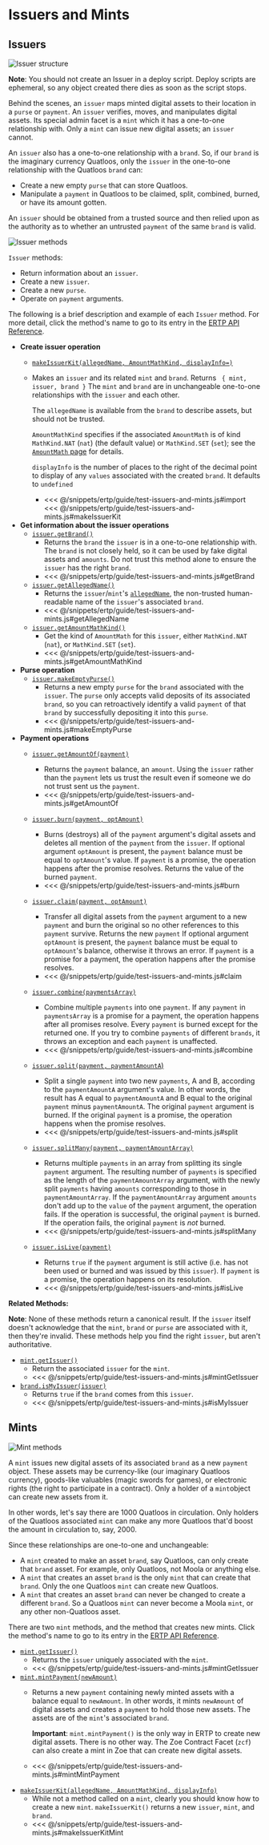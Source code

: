 # Issuers and  Mints

## Issuers
![Issuer structure](./assets/issuers-and-assets.svg)

**Note**: You should not create an Issuer in a deploy script. Deploy scripts are ephemeral, so any object 
created there dies as soon as the script stops.

Behind the scenes, an `issuer` maps minted digital assets to their location in a `purse`
or `payment`. An `issuer` verifies, moves, and manipulates digital assets. 
Its special admin facet is a `mint` which it has a one-to-one
relationship with. Only a `mint` can issue new digital assets; an `issuer` cannot.

An `issuer` also has a one-to-one relationship with a `brand`. So, if
our `brand` is the imaginary currency Quatloos, only
the `issuer` in the one-to-one relationship with the Quatloos `brand`
can:
- Create a new empty `purse` that can store Quatloos.
- Manipulate a `payment` in Quatloos to be claimed, split, combined,
burned, or have its amount gotten.

An `issuer` should be obtained from a trusted source and
then relied upon as the authority as to whether an untrusted `payment`
of the same `brand` is valid.
 
![Issuer methods](./assets/issuer1.svg)

`Issuer` methods:
- Return information about an `issuer`.
- Create a new `issuer`.
- Create a new `purse`. 
- Operate on `payment` arguments.

The following is
a brief description and example of each `Issuer` method. For
more detail, click the method's name to go to its entry in the [ERTP
API Reference](/ertp/api/#ertp-api).

- **Create issuer operation**
  - [`makeIssuerKit(allegedName, AmountMathKind, displayInfo=)`](/ertp/api/issuer.md#makeissuerkit-allegedname-amountmathkind-displayinfo)
  - Makes an `issuer` and its related `mint` and `brand`.
    Returns ` { mint, issuer, brand }` The `mint` and
    `brand` are in unchangeable one-to-one relationships with the `issuer`
    and each other. 
    
    The `allegedName` is available from the `brand` to describe assets, but should not
    be trusted. 
    
    `AmountMathKind` specifies if the associated `AmountMath` is of kind `MathKind.NAT` (`nat`) 
    (the default value) or `MathKind.SET` (`set`);
    see the [`AmountMath` page](./amount-math.md) for details. 
    
    `displayInfo` is the number of places to the right of the decimal point to display of any
    `values` associated with the created `brand`. It defaults to `undefined`
    
    - <<< @/snippets/ertp/guide/test-issuers-and-mints.js#import
      <<< @/snippets/ertp/guide/test-issuers-and-mints.js#makeIssuerKit
- **Get information about the issuer operations**
  - [`issuer.getBrand()`](/ertp/api/issuer.md#issuer-getbrand)
    - Returns the `brand` the `issuer` is in a one-to-one relationship with. The `brand` is not closely
      held, so it can be used by fake digital assets and `amounts`. Do
      not trust this method alone to ensure the `issuer` has the right `brand`.
    - <<< @/snippets/ertp/guide/test-issuers-and-mints.js#getBrand
  - [`issuer.getAllegedName()`](/ertp/api/issuer.md#issuer-getallegedname)
    - Returns the `issuer`/`mint`'s
      [`allegedName`](/glossary/#allegedname),
	the non-trusted human-readable name of the `issuer`'s associated `brand`.
    - <<< @/snippets/ertp/guide/test-issuers-and-mints.js#getAllegedName
  - [`issuer.getAmountMathKind()`](/ertp/api/issuer.md#issuer-getamountmathkind)
    - Get the kind of `AmountMath` for this `issuer`, either `MathKind.NAT` (`nat`),
      or `MathKind.SET` (`set`).
    - <<< @/snippets/ertp/guide/test-issuers-and-mints.js#getAmountMathKind
- **Purse operation**
  - [`issuer.makeEmptyPurse()`](/ertp/api/issuer.md#issuer-makeemptypurse)
    - Returns a new empty `purse` for the `brand` associated with the `issuer`. The `purse` only accepts valid 
      deposits of its associated `brand`, so you can retroactively identify a valid `payment` of that `brand`
      by successfully depositing it into this `purse`.
    - <<< @/snippets/ertp/guide/test-issuers-and-mints.js#makeEmptyPurse
- **Payment operations**
  - [`issuer.getAmountOf(payment)`](/ertp/api/issuer.md#issuer-getamountof-payment)
    -  Returns the `payment` balance, an `amount`. Using the `issuer` rather than the `payment` lets us trust
      the result even if someone we do not trust sent us the `payment`.
    - <<< @/snippets/ertp/guide/test-issuers-and-mints.js#getAmountOf
  - [`issuer.burn(payment, optAmount)`](/ertp/api/issuer.md#issuer-burn-payment-optamount)
    - Burns (destroys) all of the `payment` argument's digital assets and deletes all mention of the `payment` from the `issuer`.
       If optional argument `optAmount` is present, the `payment`
       balance must be equal to `optAmount`'s value.  If `payment` is a promise, the operation 
       happens after the promise resolves. Returns the value of the burned `payment`.
    - <<< @/snippets/ertp/guide/test-issuers-and-mints.js#burn
  - [`issuer.claim(payment, optAmount)`](/ertp/api/issuer.md#issuer-claim-payment-optamount)
    - Transfer all digital assets from the `payment` argument to a new `payment` and
      burn the original so no other references to this `payment` survive. Returns the new `payment`
      If optional argument `optAmount` is present, the `payment` balance
      must be equal to `optAmount`'s balance, otherwise it throws an error. If `payment`
      is a promise for a payment, the operation happens after the promise resolves.
    - <<< @/snippets/ertp/guide/test-issuers-and-mints.js#claim
  - [`issuer.combine(paymentsArray)`](/ertp/api/issuer.md#issuer-combine-paymentsarray-opttotalamount)
    - Combine multiple `payments` into one `payment`. If any `payment`
      in `paymentsArray` is a promise for a payment, the operation happens after all
      promises resolve. Every `payment` is burned except for the
      returned one. If you try to combine `payments` of different `brands`,
      it throws an exception and each `payment` is unaffected.
    - <<< @/snippets/ertp/guide/test-issuers-and-mints.js#combine

  - [`issuer.split(payment, paymentAmountA`)](/ertp/api/issuer.md#issuer-split-payment-paymentamounta)
    - Split a single `payment` into two new `payments`, A and B, according
      to the `paymentAmountA` argument's value. In other words, the result
      has A equal to `paymentAmountA` and B equal to the original `payment`
      minus `paymentAmountA`. 
      The original `payment` argument is burned. If the original
      `payment` is a promise, the operation happens when the promise
      resolves. 
    - <<< @/snippets/ertp/guide/test-issuers-and-mints.js#split
   - [`issuer.splitMany(payment, paymentAmountArray)`](/ertp/api/issuer.md#issuer-splitmany-payment-amountarray)
     - Returns multiple `payments` in an array from splitting its single
       `payment` argument. The resulting number of `payments` is
       specified as the length of the `paymentAmountArray` argument,
       with the newly split `payments` having `amounts` corresponding
       to those in `paymentAmountArray`. If the `paymentAmountArray`
       argument `amounts` don't add up to the `value` of the `payment`
       argument, the operation fails. If the operation is successful,
       the original `payment` is burned. If the operation fails, the
       original `payment` is *not* burned.
     - <<< @/snippets/ertp/guide/test-issuers-and-mints.js#splitMany
  - [`issuer.isLive(payment)`](/ertp/api/issuer.md#issuer-islive-payment)
    - Returns `true` if the `payment` argument is still active
      (i.e. has not been used or burned and was issued by this `issuer`). If `payment` is a promise,
      the operation happens on its resolution.
    - <<< @/snippets/ertp/guide/test-issuers-and-mints.js#isLive


**Related Methods:**

**Note**: None of these methods return a canonical result. If the `issuer` itself doesn't acknowledge that
the `mint`, `brand` or `purse` are associated with it, then they're invalid. These methods help you find 
the right `issuer`, but aren't authoritative.

- [`mint.getIssuer()`](/ertp/api/mint.md#mint-getissuer) 
  - Return the associated `issuer` for the `mint`.
  - <<< @/snippets/ertp/guide/test-issuers-and-mints.js#mintGetIssuer
- [`brand.isMyIssuer(issuer)`](/ertp/api/brand.md#brand-ismyissuer-issuer) 
  - Returns `true` if the `brand` comes from this `issuer`.
  - <<< @/snippets/ertp/guide/test-issuers-and-mints.js#isMyIssuer

## Mints
![Mint methods](./assets/mint.svg)

A `mint` issues new digital assets of its associated `brand` as a new 
`payment` object. These assets may be currency-like (our imaginary
Quatloos currency), goods-like valuables (magic swords for games), or
electronic rights (the right to participate in a contract). Only a
holder of a `mint`object can create new assets from it. 

In other words, let's say there
are 1000 Quatloos in circulation. Only holders of the Quatloos associated
`mint` can make any more Quatloos that'd boost the amount in circulation to, say, 2000.

Since these relationships are one-to-one and unchangeable:
- A `mint` created to make an asset `brand`, say Quatloos, can only create that `brand` asset.
For example, only Quatloos, not Moola or anything else.
- A `mint` that creates an asset `brand` is the only `mint` that can create that `brand`. Only
the one Quatloos `mint` can create new Quatloos.
- A `mint` that creates an asset `brand` can never be changed to create a different `brand`.
So a Quatloos `mint` can never become a Moola `mint`, or any other non-Quatloos asset.

There are two `mint` methods, and the method that creates new mints. Click the method's name to go to its entry in the [ERTP
API Reference](/ertp/api/#ertp-api).
- [`mint.getIssuer()`](/ertp/api/mint.md#mint-getissuer)
  - Returns the `issuer` uniquely associated with the `mint`.
  - <<< @/snippets/ertp/guide/test-issuers-and-mints.js#mintGetIssuer
- [`mint.mintPayment(newAmount)`](/ertp/api/mint.md#mint-mintpayment-newamount)
  - Returns a new `payment` containing newly minted assets with a balance equal to `newAmount`. In other words,
    it mints `newAmount` of digital assets and creates a `payment` to hold those new assets. The assets are of
    the `mint`'s associated `brand`.
    
    **Important**: `mint.mintPayment()` is the only way in ERTP to create new digital assets. There is no other way.
    The Zoe Contract Facet (`zcf`) can also create a mint in Zoe that can create new digital assets.
  - <<< @/snippets/ertp/guide/test-issuers-and-mints.js#mintMintPayment
- [`makeIssuerKit(allegedName, AmountMathKind, displayInfo)`](/ertp/api/issuer.md#makeissuerkit-allegedname-amountmathkind-displayinfo)
  - While not a method called on a `mint`, clearly you should know how to create a new `mint`. `makeIssuerKit()` returns
    a new `issuer`, `mint`, and `brand`. 
  - <<< @/snippets/ertp/guide/test-issuers-and-mints.js#makeIssuerKitMint

